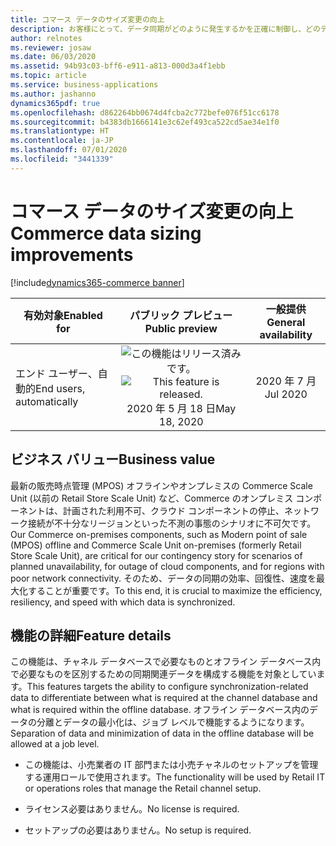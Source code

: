 ```yaml
---
title: コマース データのサイズ変更の向上
description: お客様にとって、データ同期がどのように発生するかを正確に制御し、どのデータをどこで同期するかを指定することが重要です。 特にオンプレミスのオフラインの最新の販売時点管理 (MPOS) データベースでは、同期されるデータとデータのサイズを管理することが不可欠です。 この機能セットにより、オフライン データベースと同期するデータを顧客が管理できるようにする機能が追加されます。
author: relnotes
ms.reviewer: josaw
ms.date: 06/03/2020
ms.assetid: 94b93c03-bff6-e911-a813-000d3a4f1ebb
ms.topic: article
ms.service: business-applications
ms.author: jashanno
dynamics365pdf: true
ms.openlocfilehash: d862264bb0674d4fcba2c772befe076f51cc6178
ms.sourcegitcommit: b4383db1666141e3c62ef493ca522cd5ae34e1f0
ms.translationtype: HT
ms.contentlocale: ja-JP
ms.lasthandoff: 07/01/2020
ms.locfileid: "3441339"
---
```

# <a name="commerce-data-sizing-improvements"></a><span data-ttu-id="b0c27-105">コマース データのサイズ変更の向上</span><span class="sxs-lookup"><span data-stu-id="b0c27-105">Commerce data sizing improvements</span></span>
[!include[dynamics365-commerce banner](../includes/dynamics365-commerce.md)]

| <span data-ttu-id="b0c27-106">有効対象</span><span class="sxs-lookup"><span data-stu-id="b0c27-106">Enabled for</span></span>    |  <span data-ttu-id="b0c27-107">パブリック プレビュー</span><span class="sxs-lookup"><span data-stu-id="b0c27-107">Public preview</span></span> | <span data-ttu-id="b0c27-108">一般提供</span><span class="sxs-lookup"><span data-stu-id="b0c27-108">General availability</span></span> | 
| ---------- | :----------: |:----------: |
|<span data-ttu-id="b0c27-109">エンド ユーザー、自動的</span><span class="sxs-lookup"><span data-stu-id="b0c27-109">End users, automatically</span></span>|<span data-ttu-id="b0c27-110">![この機能はリリース済みです。](/dynamics365-release-plan/media/green-checkmark.png "この機能はリリース済みです。")</span><span class="sxs-lookup"><span data-stu-id="b0c27-110">![This feature is released.](/dynamics365-release-plan/media/green-checkmark.png "This feature is released.")</span></span> <span data-ttu-id="b0c27-111">2020 年 5 月 18 日</span><span class="sxs-lookup"><span data-stu-id="b0c27-111">May 18, 2020</span></span>| <span data-ttu-id="b0c27-112">2020 年 7 月</span><span class="sxs-lookup"><span data-stu-id="b0c27-112">Jul 2020</span></span>|


## <a name="business-value"></a><span data-ttu-id="b0c27-113">ビジネス バリュー</span><span class="sxs-lookup"><span data-stu-id="b0c27-113">Business value</span></span>
<!-- bv start -->
<span data-ttu-id="b0c27-114">最新の販売時点管理 (MPOS) オフラインやオンプレミスの Commerce Scale Unit (以前の Retail Store Scale Unit) など、Commerce のオンプレミス コンポーネントは、計画された利用不可、クラウド コンポーネントの停止、ネットワーク接続が不十分なリージョンといった不測の事態のシナリオに不可欠です。</span><span class="sxs-lookup"><span data-stu-id="b0c27-114">Our Commerce on-premises components, such as Modern point of sale (MPOS) offline and Commerce Scale Unit on-premises (formerly Retail Store Scale Unit), are critical for our contingency story for scenarios of planned unavailability, for outage of cloud components, and for regions with poor network connectivity.</span></span> <span data-ttu-id="b0c27-115">そのため、データの同期の効率、回復性、速度を最大化することが重要です。</span><span class="sxs-lookup"><span data-stu-id="b0c27-115">To this end, it is crucial to maximize the efficiency, resiliency, and speed with which data is synchronized.</span></span>
<!-- bv end -->



## <a name="feature-details"></a><span data-ttu-id="b0c27-116">機能の詳細</span><span class="sxs-lookup"><span data-stu-id="b0c27-116">Feature details</span></span>
<!--feature detail start -->
<span data-ttu-id="b0c27-117">この機能は、チャネル データベースで必要なものとオフライン データベース内で必要なものを区別するための同期関連データを構成する機能を対象としています。</span><span class="sxs-lookup"><span data-stu-id="b0c27-117">This features targets the ability to configure synchronization-related data to differentiate between what is required at the channel database and what is required within the offline database.</span></span> <span data-ttu-id="b0c27-118">オフライン データベース内のデータの分離とデータの最小化は、ジョブ レベルで機能するようになります。</span><span class="sxs-lookup"><span data-stu-id="b0c27-118">Separation of data and minimization of data in the offline database will be allowed at a job level.</span></span>

- <span data-ttu-id="b0c27-119">この機能は、小売業者の IT 部門または小売チャネルのセットアップを管理する運用ロールで使用されます。</span><span class="sxs-lookup"><span data-stu-id="b0c27-119">The functionality will be used by Retail IT or operations roles that manage the Retail channel setup.</span></span>

- <span data-ttu-id="b0c27-120">ライセンス必要はありません。</span><span class="sxs-lookup"><span data-stu-id="b0c27-120">No license is required.</span></span>

- <span data-ttu-id="b0c27-121">セットアップの必要はありません。</span><span class="sxs-lookup"><span data-stu-id="b0c27-121">No setup is required.</span></span>
<!--feature detail end -->









